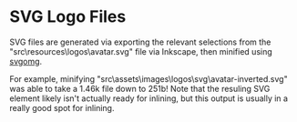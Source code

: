 # SVG Logo Files
SVG files are generated via exporting the relevant selections from the "src\resources\logos\avatar.svg" file via Inkscape, then minified using [svgomg](https://jakearchibald.github.io/svgomg/).

For example, minifying "src\assets\images\logos\svg\avatar-inverted.svg" was able to take a 1.46k file down to 251b! Note that the resuling SVG element likely isn't actually ready for inlining, but this output is usually in a really good spot for inlining.
